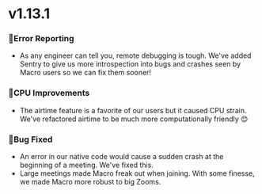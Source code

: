 # v1.13.1

### 🙋Error Reporting
 - As any engineer can tell you, remote debugging is tough. We've added Sentry to give us more introspection into bugs and crashes seen by Macro users so we can fix them sooner!

### 💽CPU Improvements
 - The airtime feature is a favorite of our users but it caused CPU strain. We've refactored airtime to be much more computationally friendly 😊

### 🦟Bug Fixed
 - An error in our native code would cause a sudden crash at the beginning of a meeting. We've fixed this.
 - Large meetings made Macro freak out when joining. With some finesse, we made Macro more robust to big Zooms.
